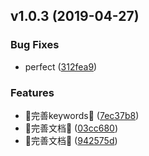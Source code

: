 ## v1.0.3 (2019-04-27)


### Bug Fixes

*  perfect ([312fea9](https://github.com/13916253446/release-easy/commit/312fea9))


### Features

*  :100:完善keywords:100: ([7ec37b8](https://github.com/13916253446/release-easy/commit/7ec37b8))
*  :100:完善文档:100: ([03cc680](https://github.com/13916253446/release-easy/commit/03cc680))
*  :100:完善文档:100: ([942575d](https://github.com/13916253446/release-easy/commit/942575d))



